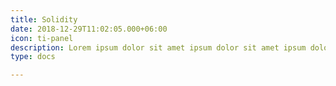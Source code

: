 ```yaml
---
title: Solidity
date: 2018-12-29T11:02:05.000+06:00
icon: ti-panel
description: Lorem ipsum dolor sit amet ipsum dolor sit amet ipsum dolor sit amet
type: docs

---
```

